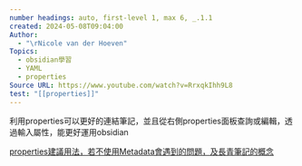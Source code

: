 ```yaml
---
number headings: auto, first-level 1, max 6, _.1.1
created: 2024-05-08T09:04:00
Author:
  - "\rNicole van der Hoeven"
Topics:
  - obsidian學習
  - YAML
  - properties
Source URL: https://www.youtube.com/watch?v=RrxqkIhh9L8
test: "[[properties]]"
---
```


利用properties可以更好的連結筆記，並且從右側properties面板查詢或編輯，透過輸入屬性，能更好運用obsidian

[properties建議用法，若不使用Metadata會遇到的問題，及長青筆記的概念](https://medium.com/pm%E7%9A%84%E7%94%9F%E7%94%A2%E5%8A%9B%E5%B7%A5%E5%85%B7%E7%AE%B1/obsidian-%E4%BD%BF%E7%94%A8%E6%95%99%E5%AD%B8-%E7%AD%86%E8%A8%98%E7%AF%87-01-%E4%BA%86%E8%A7%A3-obsidian-%E7%9A%84-metadata-f8602bbddade)

